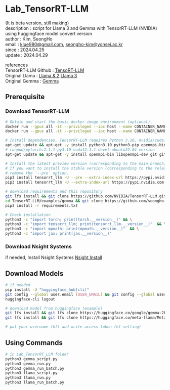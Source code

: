 # Lab_TensorRT-LLM
(It is beta version, still making) \
description : script for Llama 3 and Gemma with TensorRT-LLM (NVIDIA) using huggingface model convert version \
author      : Kim, SeongHo \
email       : klue980@gmail.com, seongho-kim@yonsei.ac.kr \
since       : 2024.04.25 \
update : 2024.04.29

references \
TensorRT-LLM Github : [TensoRT-LLM](https://github.com/NVIDIA/TensorRT-LLM) \
Original Llama      : [Llama & 2](https://github.com/meta-llama/llama) [Llama 3  ](https://github.com/meta-llama/llama3) \
Original Gemma      : [Gemma    ](https://github.com/google-deepmind/gemma)

## Prerequisite
### Download TensorRT-LLM
```bash
# Obtain and start the basic docker image environment (optional).
docker run --gpus all -it --privileged --ipc host --name CONTAINER_NAME -v /workspace nvidia/cuda:12.1.0-devel-ubuntu22.04
docker run --gpus all -it --privileged --ipc host --name CONTAINER_NAME -v /workspace runpod/pytorch:2.1.1-py3.10-cuda12.1.1-devel-ubuntu22.04

# Install dependencies, TensorRT-LLM requires Python 3.10, nvidia/cuda:12.1.0-devel-ubuntu22.04
apt-get update && apt-get -y install python3.10 python3-pip openmpi-bin libopenmpi-dev git git-lfs wget vim
# runpod/pytorch:2.1.1-py3.10-cuda12.1.1-devel-ubuntu22.04 version
apt-get update && apt-get -y install openmpi-bin libopenmpi-dev git git-lfs wget vim

# Install the latest preview version (corresponding to the main branch) of TensorRT-LLM.
# If you want to install the stable version (corresponding to the release branch), please
# remove the `--pre` option.
pip3 install tensorrt_llm -U --pre --extra-index-url https://pypi.nvidia.com
pip3 install tensorrt_llm -U --extra-index-url https://pypi.nvidia.com

# download requirements and this repository
git lfs install && git clone https://github.com/NVIDIA/TensorRT-LLM.git && \
cd TensorRT-LLM/examples/gemma && git clone https://github.com/seongho-git/Lab_TensorRT-LLM && \
pip3 install -r requirements.txt

# Check installation
python3 -c "import torch; print(torch.__version__)" && \
python3 -c "import tensorrt_llm; print(tensorrt_llm.__version__)"  && \
python3 -c "import mpmath; print(mpmath.__version__)"  && \
python3 -c "import jax; print(jax.__version__)"
```

### Download Nsight Systems
if needed, Install Nsight Systems
[Nsight Install](https://klue.tistory.com/14)

## Download Models
```bash
# if needed
pip install -U "huggingface_hub[cli]"
git config --global user.email [USER_EMAIL] && git config --global user.name [USER_NAME]
huggingface-cli logout

# download model from huggingface (example)
git lfs install && git lfs clone https://huggingface.co/google/gemma-2b
git lfs install && git lfs clone https://huggingface.co/meta-llama/Meta-Llama-3-8B

# put your username (hf) and write access token (hf-setting)
```

## Using Commands
```bash
# in Lab_TensorRT_LLM folder
python3 gemma_script.py
python3 gemma_run.py
python3 gemma_run_batch.py
python3 llama_script.py
python3 llama_run.py
python3 llama_run_batch.py
```
